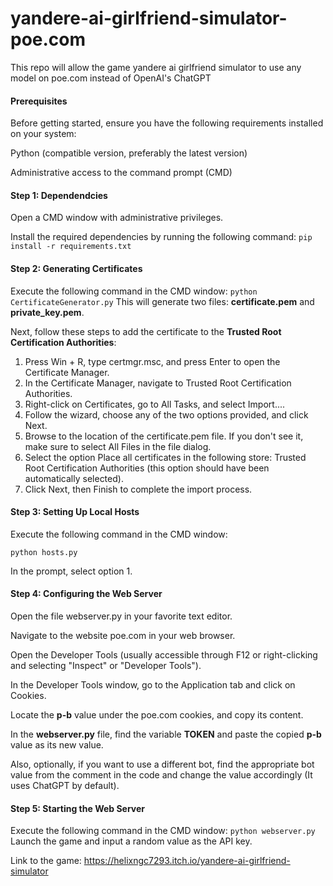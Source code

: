 # yandere-ai-girlfriend-simulator-poe.com
This repo will allow the game yandere ai girlfriend simulator to use any model on poe.com instead of OpenAI's ChatGPT

#### Prerequisites
Before getting started, ensure you have the following requirements installed on your system:

Python (compatible version, preferably the latest version)

Administrative access to the command prompt (CMD)
#### Step 1: Dependendcies
Open a CMD window with administrative privileges.

Install the required dependencies by running the following command:
```pip install -r requirements.txt```
#### Step 2: Generating Certificates
Execute the following command in the CMD window:
```python CertificateGenerator.py```
This will generate two files: **certificate.pem** and **private_key.pem**.

Next, follow these steps to add the certificate to the **Trusted Root Certification Authorities**:
1. Press Win + R, type certmgr.msc, and press Enter to open the Certificate Manager.
2. In the Certificate Manager, navigate to Trusted Root Certification Authorities.
3. Right-click on Certificates, go to All Tasks, and select Import....
4. Follow the wizard, choose any of the two options provided, and click Next.
5. Browse to the location of the certificate.pem file. If you don't see it, make sure to select All Files in the file dialog.
6. Select the option Place all certificates in the following store: Trusted Root Certification Authorities (this option should have been automatically selected).
7. Click Next, then Finish to complete the import process.

#### Step 3: Setting Up Local Hosts
Execute the following command in the CMD window:

```python hosts.py```

In the prompt, select option 1.
#### Step 4: Configuring the Web Server
Open the file webserver.py in your favorite text editor.

Navigate to the website poe.com in your web browser.

Open the Developer Tools (usually accessible through F12 or right-clicking and selecting "Inspect" or "Developer Tools").

In the Developer Tools window, go to the Application tab and click on Cookies.

Locate the **p-b** value under the poe.com cookies, and copy its content.

In the **webserver.py** file, find the variable **TOKEN** and paste the copied **p-b** value as its new value.

Also, optionally, if you want to use a different bot, find the appropriate bot value from the comment in the code and change the value accordingly (It uses ChatGPT by default).

#### Step 5: Starting the Web Server
Execute the following command in the CMD window:
```python webserver.py```
Launch the game and input a random value as the API key.

Link to the game: https://helixngc7293.itch.io/yandere-ai-girlfriend-simulator
